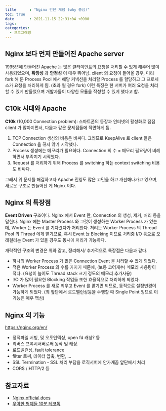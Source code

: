 ```yaml
---
title      : "Nginx 간단 개념 (why 중심)"
toc: true
date       : 2021-11-15 22:31:04 +0900
tags:
categories:
  - 프로그래밍
---
```


## Nginx 보다 먼저 만들어진 Apache server

1995년에 만들어진 Apache 는 많은 클라이언트의 요청을 처리할 수 있게 해주어 많이 사용되었으며, **확장성** 과 **안정성** 이 매우 뛰어남. client 의 요청이 들어올 경우, 미리 fork 해 둔 Process Pool 에서 해당 커넥션을 처리할 Process 를 할당하고 그 프로세스가 요청을 처리하게 됨. (초과 될 경우 fork) 이런 특징은 한 서버가 여러 요청을 처리할 수 있게 만들었으며 개발자들이 다양한 모듈을 작성할 수 있게 했다고 함. 

## C10k 시대와 Apache

**C10k** (10,000 Connection problem): 스마트폰의 등장과 인터넷의 활성화로 점점 client 가 많아지면서, 다음과 같은 문제점들에 직면하게 됨.

1. TCP Connection 생성의 비용은 비싸다. 그러므로 KeepAlive 로 client 들은 Connection 을 끊지 않기 시작했다.
2. Process 생성에는 메모리가 필요하다. Connection 의 수 = 메모리 필요량이 비례하면서 부족지기 시작했다.
3. Request 를 처리하기 위해 Process 를 switching 하는 context switching 비용도 비싸다.

그래서 위 문제를 해결하고자 Apache 진영도 많은 고민을 하고 개선해나가고 있으며, 새로운 구조로 만들어진 게 Nginx 이다.

## Nginx 의 특장점

**Event Driven** 구조이다. Nginx 에서 Event 란, Connection 의 생성, 제거, 처리 등을 말한다. Nginx 에는 Master Process 와 그것이 생성하는 Worker Process 가 있는데, Worker 는 Event 를 기다렸다가 처리한다. 처리는 Worker Process 의 Thread Pool 의 Thread 에게 맡기므로, 혹시 Event 늖 Blocking 이므로 처리중 I/O 등으로 오래걸리는 Event 가 있을 경우도 동시에 처리가 가능하다.

개략적인 구조의 변경은 위와 같고, 정리해서/ 추가적으로 특장점은 다음과 같다.

* 하나의 Worker Process 가 많은 Connection Event 을 처리할 수 있게 되었다.
* 적은 Worker Process 의 수를 가지기 때문에, (보통 코어개수) 메모리 사용량이 적다. (요청이 늘어도 Thread stack 크기 정도의 메모리 추가사용)
* I/O 가 많이 필요한 Blocking 작업들 또한 효율적으로 처리하게 되었다.
* Worker Process 를 새로 띄우고 Event 를 맡기면 되므로, 동적으로 설정변경이 가능하게 되었다. (최 앞단에서 로드밸런싱등을 수행할 때 Single Point 잉므로 이 기능은 매우 핵심)

## Nginx 의 기능

https://nginx.org/en/

* 정적파일 서빙, 및 오토인덱싱, open fd 캐싱? 등
* 리버스 프록시서버로써 동작 및 캐싱.
* 로드밸런싱, fault tolerance
* filter 로써, 데이터 압축, 변환, ...
* SSL Termination - SSL 처리 부담을 로직서버에 안가게끔 앞단에서 처리
* CORS / HTTP/2 등

## 참고자료

* [Nginx official docs](https://nginx.org/en/)
* [우아한 형제들 10분 테코톡](https://www.youtube.com/watch?v=6FAwAXXj5N0)


